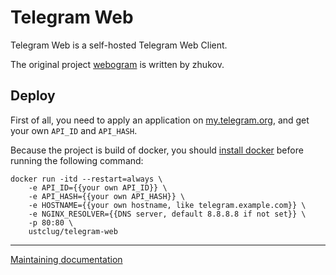 # Telegram Web

Telegram Web is a self-hosted Telegram Web Client.

The original project [webogram](https://github.com/zhukov/webogram) is written by zhukov.

## Deploy

First of all, you need to apply an application on [my.telegram.org](https://my.telegram.org), and get your own `API_ID` and `API_HASH`.

Because the project is build of docker, you should [install docker](https://docs.docker.com/engine/installation/) before running the following command:

```shell
docker run -itd --restart=always \
	-e API_ID={{your own API_ID}} \
	-e API_HASH={{your own API_HASH}} \
	-e HOSTNAME={{your own hostname, like telegram.example.com}} \
	-e NGINX_RESOLVER={{DNS server, default 8.8.8.8 if not set}} \
	-p 80:80 \
	ustclug/telegram-web
```

***

[Maintaining documentation](https://docs.ustclug.org/services/telegram-web/telegram-web.html)
